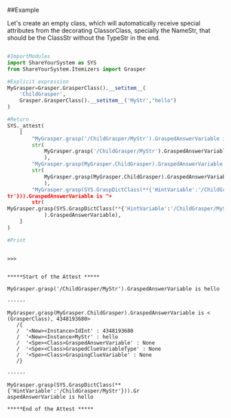 

<!---
FrozenIsBool True
-->

##Example

Let's create an empty class, which will automatically receive
special attributes from the decorating ClassorClass,
specially the NameStr, that should be the ClassStr
without the TypeStr in the end.

```python

#ImportModules
import ShareYourSystem as SYS
from ShareYourSystem.Itemizers import Grasper

#Explicit expression
MyGrasper=Grasper.GrasperClass().__setitem__(
    'ChildGrasper',
    Grasper.GrasperClass().__setitem__('MyStr',"hello")
)

#Return
SYS._attest(
    [
        "MyGrasper.grasp('/ChildGrasper/MyStr').GraspedAnswerVariable is "+
        str(
            MyGrasper.grasp('/ChildGrasper/MyStr').GraspedAnswerVariable
            ),
        "MyGrasper.grasp(MyGrasper.ChildGrasper).GraspedAnswerVariable is "+
        str(
            MyGrasper.grasp(MyGrasper.ChildGrasper).GraspedAnswerVariable
            ),
        "MyGrasper.grasp(SYS.GraspDictClass(**{'HintVariable':'/ChildGrasper/MyS
tr'})).GraspedAnswerVariable is "+
        str(
MyGrasper.grasp(SYS.GraspDictClass(**{'HintVariable':'/ChildGrasper/MyStr'})
            ).GraspedAnswerVariable),
    ]
)

#Print



```


```console
>>>


*****Start of the Attest *****

MyGrasper.grasp('/ChildGrasper/MyStr').GraspedAnswerVariable is hello

------

MyGrasper.grasp(MyGrasper.ChildGrasper).GraspedAnswerVariable is <
(GrasperClass), 4348193680>
   /{
   /  '<New><Instance>IdInt' : 4348193680
   /  '<New><Instance>MyStr' : hello
   /  '<Spe><Class>GraspedAnswerVariable' : None
   /  '<Spe><Class>GraspedClueVariableType' : None
   /  '<Spe><Class>GraspingClueVariable' : None
   /}

------

MyGrasper.grasp(SYS.GraspDictClass(**{'HintVariable':'/ChildGrasper/MyStr'})).Gr
aspedAnswerVariable is hello

*****End of the Attest *****



```

